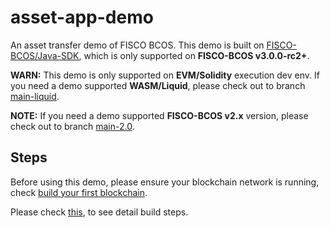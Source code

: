 # asset-app-demo

An asset transfer demo of FISCO BCOS. This demo is built on [FISCO-BCOS/Java-SDK](https://github.com/FISCO-BCOS/java-sdk), which is only supported on **FISCO-BCOS v3.0.0-rc2+**.

**WARN:** This demo is only supported on **EVM/Solidity** execution dev env. If you need a demo supported **WASM/Liquid**, please check out to branch [main-liquid](https://github.com/FISCO-BCOS/asset-app-demo/tree/main-liquid). 

**NOTE:** If you need a demo supported **FISCO-BCOS v2.x** version, please check out to branch [main-2.0](https://github.com/FISCO-BCOS/asset-app-demo/tree/main-2.0).

## Steps

Before using this demo, please ensure your blockchain network is running, check [build your first blockchain](https://fisco-bcos-doc.readthedocs.io/zh_CN/latest/docs/quick_start/air_installation.html).

Please check [this](https://fisco-bcos-doc.readthedocs.io/zh_CN/latest/docs/quick_start/solidity_application.html), to see detail build steps.
